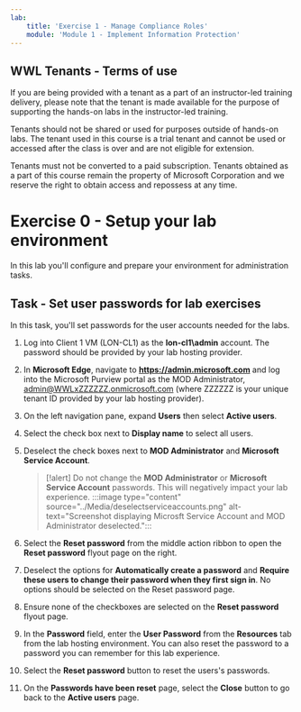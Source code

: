 ```yaml
---
lab:
    title: 'Exercise 1 - Manage Compliance Roles'
    module: 'Module 1 - Implement Information Protection'
---
```

## WWL Tenants - Terms of use

If you are being provided with a tenant as a part of an instructor-led training delivery, please note that the tenant is made available for the purpose of supporting the hands-on labs in the instructor-led training.

Tenants should not be shared or used for purposes outside of hands-on labs. The tenant used in this course is a trial tenant and cannot be used or accessed after the class is over and are not eligible for extension.

Tenants must not be converted to a paid subscription. Tenants obtained as a part of this course remain the property of Microsoft Corporation and we reserve the right to obtain access and repossess at any time.

# Exercise 0 - Setup your lab environment

In this lab you'll configure and prepare your environment for administration tasks.

## Task - Set user passwords for lab exercises

In this task, you'll set passwords for the user accounts needed for the labs.

1. Log into Client 1 VM (LON-CL1) as the **lon-cl1\admin** account. The password should be provided by your lab hosting provider.

1. In **Microsoft Edge**, navigate to **https://admin.microsoft.com** and log into the Microsoft Purview portal as the MOD Administrator, admin@WWLxZZZZZZ.onmicrosoft.com (where ZZZZZZ is your unique tenant ID provided by your lab hosting provider).

1. On the left navigation pane, expand **Users** then select **Active users**.

1. Select the check box next to **Display name** to select all users.

1. Deselect the check boxes next to **MOD Administrator** and **Microsoft Service Account**.

    >[!alert] Do not change the **MOD Administrator** or **Microsoft Service Account** passwords. This will negatively impact your lab experience.
    > :::image type="content" source="../Media/deselectserviceaccounts.png" alt-text="Screenshot displaying Microsft Service Account and MOD Administrator deselected.":::

1. Select the **Reset password** from the middle action ribbon to open the **Reset password** flyout page on the right.

1. Deselect the options for **Automatically create a password** and **Require these users to change their password when they first sign in**. No options should be selected on the Reset password page.

1. Ensure none of the checkboxes are selected on the **Reset password** flyout page.

1. In the **Password** field, enter the **User Password** from the **Resources** tab from the lab hosting environment. You can also reset the password to a password you can remember for this lab experience.

1. Select the **Reset password** button to reset the users's passwords.

1. On the **Passwords have been reset** page, select the **Close** button to go back to the **Active users** page.
